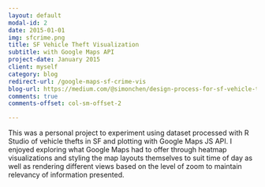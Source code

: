 ```yaml
---
layout: default
modal-id: 2
date: 2015-01-01
img: sfcrime.png
title: SF Vehicle Theft Visualization
subtitle: with Google Maps API 
project-date: January 2015
client: myself
category: blog 
redirect-url: /google-maps-sf-crime-vis
blog-url: https://medium.com/@simonchen/design-process-for-sf-vehicle-theft-crime-visualization-13b5e0b8dd50
comments: true
comments-offset: col-sm-offset-2  

---
```


This was a personal project to experiment using dataset processed with R Studio of vehicle thefts in SF and plotting with Google Maps JS API. I enjoyed exploring what Google Maps had to offer through heatmap visualizations and styling the map layouts themselves to suit time of day as well as rendering different views based on the level of zoom to maintain relevancy of information presented.  